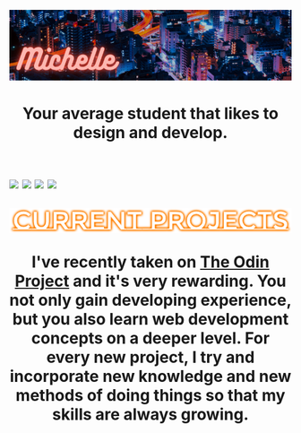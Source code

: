 <!--able to use the align property for <p> and not <div>-->
<p align="center">
  <img src="./images/banner-800x200.png">
</p>
<h1 align="center">Your average student that likes to design and develop.</p>
<!--using <p> provides space between children, and using <div> doesn't-->
<p style="float:left" align="center">
  <img src="https://img.shields.io/badge/HTML5-E34F26?style=for-the-badge&logo=html5&logoColor=white">
  <img src="https://img.shields.io/badge/CSS3-1572B6?style=for-the-badge&logo=css3&logoColor=white">
  <img src="https://img.shields.io/badge/JavaScript-F7DF1E?style=for-the-badge&logo=javascript&logoColor=black">
  <img src="https://img.shields.io/badge/Java-ED8B00?style=for-the-badge&logo=java">
</p>

<img src="./images/current-projects.png">
<p>I've recently taken on <a href="https://www.theodinproject.com/">The Odin Project</a> and it's very rewarding. You not only gain developing experience, but you also learn web development concepts on a deeper level. For every new project, I try and incorporate new knowledge and new methods of doing things so that my skills are always growing.</p>

